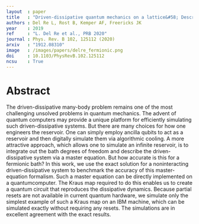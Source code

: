 ```yaml
---
layout  : paper
title   : "Driven-dissipative quantum mechanics on a lattice&#58; Describing a fermionic reservoir with the master equation and simulating it on a quantum computer"
authors : Del Re L, Rost B, Kemper AF, Freericks JK
year    : 2019
ref     : "L. Del Re et al., PRB 2020"
journal : Phys. Rev. B 102, 125112 (2020)
arxiv   : "1912.08310"
image   : /images/papers/delre_fermionic.png
doi     : 10.1103/PhysRevB.102.125112
ncsu    : True
---
```


# Abstract

The driven-dissipative many-body problem remains one of the most challenging unsolved problems in  quantum  mechanics.   The  advent  of  quantum  computers  may  provide  a  unique  platform  for efficiently  simulating  such  driven-dissipative  systems.   But  there  are  many  choices  for  how  one engineers the reservoir.  One can simply employ ancilla qubits to act as a reservoir and then digitally simulate them via algorithmic cooling.  A more attractive approach, which allows one to simulate an infinite reservoir, is to integrate out the bath degrees of freedom and describe the driven-dissipative system via a master equation.  But how accurate is this for a fermionic bath?  In this work, we use the exact solution for a noninteracting driven-dissipative system to benchmark the accuracy of this master-equation formalism.  Such a master equation can be directly implemented on a quantumcomputer.  The Kraus map required to do this enables us to create a quantum circuit that reproduces the dissipative dynamics.  Because partial resets are not available in current quantum hardware, we simulate only the simplest example of such a Kraus map on an IBM machine, which can be simulated exactly without requiring any resets.  The simulations are in excellent agreement with the exact results.
